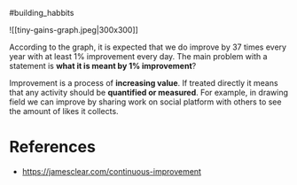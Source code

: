 #building_habbits


![[tiny-gains-graph.jpeg|300x300]]

According to the graph, it is expected that we do improve by 37 times every year with at least 1% improvement every day.  The main problem with a statement is **what it is meant by 1% improvement**?

Improvement is a process of **increasing value**. If treated directly it means that any activity should be **quantified or measured**. For example, in drawing field we can improve by sharing work on social platform with others to see the amount of likes it collects. 

# References
* https://jamesclear.com/continuous-improvement